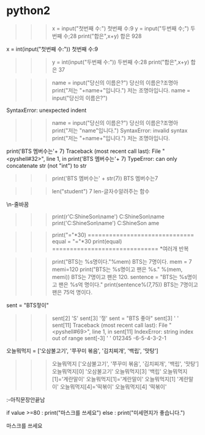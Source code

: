 # python2
>>> x = input("첫번째 수:")
첫번째 수:9
>>> y = input("두번째 수;")
두번째 수;28
>>> print("합은",x+y)
합은 928

x = int(input("첫번째 수:"))
첫번째 수:9
>>> y = int(input("두번째 수:"))
두번째 수:28
>>> print("합은",x+y)
합은 37

>>> name = input("당신의 이름은?")
당신의 이름은?조명아
>>> print("저는 "+name+"입니다.")
저는 조명아입니다.
>>>  name = input("당신의 이름은?")
 
SyntaxError: unexpected indent
>>> name = input("당신의 이름은?")
당신의 이름은?조명아
>>> print("저는 "name"입니다.")
SyntaxError: invalid syntax
>>> print("저는 "+name+"입니다.")
저는 조명아입니다.


print('BTS 멤버수는'+ 7)
Traceback (most recent call last):
  File "<pyshell#32>", line 1, in <module>
    print('BTS 멤버수는'+ 7)
TypeError: can only concatenate str (not "int") to str
>>> print('BTS 멤버수는' + str(7))
BTS 멤버수는7

>>> len("student")
7
len-글자수알려주는 함수

\n-줄바꿈

>>> print(r'C:ShineSon\name')
C:ShineSon\name
>>> print('C:ShineSon\name')
C:ShineSon
ame


>>> print("="*30)
==============================
>>> equal = "="*30
>>> print(equal)
==============================
*여러개 반복

>>> print("BTS는 %s명이다."%mem)
BTS는 7명이다.
>>> mem = 7
>>> memi=120
>>> print("BTS는 %s명이고 팬은 %s." %(mem, memi))
BTS는 7명이고 팬은 120.
>>> sentence = "BTS는 %s명이고 팬은 %s억 명이다."
>>> print(sentence%(7,75))
BTS는 7명이고 팬은 75억 명이다.

sent = "BTS젛이"
>>> sent[2]
'S'
>>> sent[3]
'젛'
>>> sent = "BTS 좋아"
>>> sent[3]
' '
>>> sent[11]
Traceback (most recent call last):
  File "<pyshell#69>", line 1, in <module>
    sent[11]
IndexError: string index out of range
>>> sent[-3]
' '
012345
-6-5-4-3-2-1
 
 
 오늘뭐먹지 = ['오삼불고기', '쭈꾸미 볶음', '김치찌개', '백립', '맛탕']
>>> 오늘뭐먹지
['오삼불고기', '쭈꾸미 볶음', '김치찌개', '백립', '맛탕']
>>> 오늘뭐먹지[0]
'오삼불고기'
>>> 오늘뭐먹지[3]
'백립'
>>> 오늘뭐먹지[1]='계란말이'
>>> 오늘뭐먹지[1]='계란말이'
>>> 오늘뭐먹지[1]
'계란말이'
>>> 오늘뭐먹지[4]='떡볶이'
>>> 오늘뭐먹지[4]
'떡볶이'
 
 :-아직문장안끝남
 
if value >=80 :
	print("마스크를 쓰세요")
else :
	print("미세먼지가 좋습니다.")

	
마스크를 쓰세요
>>> 
